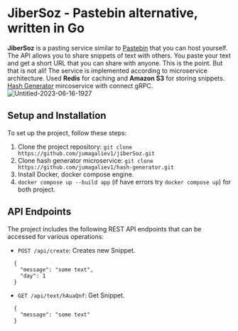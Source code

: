 # JiberSoz - Pastebin alternative, written in Go

**JiberSoz** is a pasting service similar to [Pastebin](https://github.com/lordelph/pastebin) that you can host yourself. The API allows you to share snippets of text with others. You paste your text and get a short URL that you can share with anyone. This is the point. But that is not all! The service is implemented according to microservice architecture. Used **Redis** for caching and **Amazon S3** for storing snippets.
[Hash Generator](https://github.com/jumagaliev1/hash-generator) mircoservice with connect gRPC.
![Untitled-2023-06-16-1927](https://github.com/jumagaliev1/jiberSoz/assets/71185943/285a9bc9-6a17-43c5-bb6f-0202f7803145)

## Setup and Installation
To set up the project, follow these steps:
1. Clone the project repository: `git clone https://github.com/jumagaliev1/jiberSoz.git`
2. Clone hash generator microservice: `git clone https://github.com/jumagaliev1/hash-generator.git`
3. Install Docker, docker compose engine.
4. `docker compose up --build app` (if have errors try `docker compose up`) for both project.

## API Endpoints
The project includes the following REST API endpoints that can be accessed for various operations:
- `POST /api/create`: Creates new Snippet.
```
  {
    "message": "some text",
    "day": 1
  }
```
- `GET /api/text/hAuaQnf`: Get Snippet.
```
  {
    "message": "some text"
  }
```

